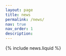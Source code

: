 ```yaml
---
layout: page
title: news
permalink: /news/
nav: true
nav_order: 1
description:
---
```

<div class="news">
{% include news.liquid %}
</div>